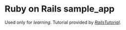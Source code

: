 # Ruby on Rails sample_app

Used only for *learning*. Tutorial provided by [*RailsTutorial*](www.railstutorial.org).